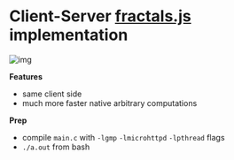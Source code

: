 # Client-Server [fractals.js](https://github.com/3bute/fractals.js) implementation

![img](https://github.com/3bute/fractals.js/raw/master/scn0.png?raw=true)

**Features**
- same client side
- much more faster native arbitrary computations

**Prep**
- compile `main.c` with `-lgmp` `-lmicrohttpd` `-lpthread` flags 
- `./a.out` from bash
